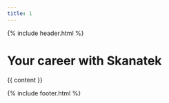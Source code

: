 ```yaml
---
title: 1
---
```

{% include header.html %}
<h1>Your career with Skanatek</h1>



{{ content }}

{% include footer.html %}
